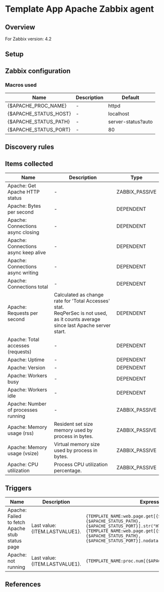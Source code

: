 
# Template App Apache Zabbix agent

## Overview

For Zabbix version: 4.2  

## Setup


## Zabbix configuration


### Macros used

|Name|Description|Default|
|----|-----------|-------|
|{$APACHE_PROC_NAME}|-|httpd|
|{$APACHE_STATUS_HOST}|-|localhost|
|{$APACHE_STATUS_PATH}|-|server-status?auto|
|{$APACHE_STATUS_PORT}|-|80|


## Discovery rules


## Items collected

|Name|Description|Type|
|----|-----------|----|
|Apache: Get Apache HTTP status|-|ZABBIX_PASSIVE|
|Apache: Bytes per second|-|DEPENDENT|
|Apache: Connections async closing|-|DEPENDENT|
|Apache: Connections async keep alive|-|DEPENDENT|
|Apache: Connections async writing|-|DEPENDENT|
|Apache: Connections total|-|DEPENDENT|
|Apache: Requests per second|Calculated as change rate for 'Total Accesses' stat.</br>ReqPerSec is not used, as it counts average since last Apache server start.|DEPENDENT|
|Apache: Total accesses (requests)|-|DEPENDENT|
|Apache: Uptime|-|DEPENDENT|
|Apache: Version|-|DEPENDENT|
|Apache: Workers busy|-|DEPENDENT|
|Apache: Workers idle|-|DEPENDENT|
|Apache: Number of processes running|-|ZABBIX_PASSIVE|
|Apache: Memory usage (rss)|Resident set size memory used by process in bytes.|ZABBIX_PASSIVE|
|Apache: Memory usage (vsize)|Virtual memory size used by process in bytes.|ZABBIX_PASSIVE|
|Apache: CPU utilization|Process CPU utilization percentage.|ZABBIX_PASSIVE|


## Triggers

|Name|Description|Expression|Severity|
|----|-----------|----|----|
|Apache: Failed to fetch Apache stub status page|Last value: {ITEM.LASTVALUE1}.|`{TEMPLATE_NAME:web.page.get[{$APACHE_STATUS_HOST},{$APACHE_STATUS_PATH},{$APACHE_STATUS_PORT}].str("HTTP/1.1 200")}=0 or  {TEMPLATE_NAME:web.page.get[{$APACHE_STATUS_HOST},{$APACHE_STATUS_PATH},{$APACHE_STATUS_PORT}].nodata(30m)}=1`|WARNING|
|Apache: not running|Last value: {ITEM.LASTVALUE1}.|`{TEMPLATE_NAME:proc.num[{$APACHE_PROC_NAME}].last()}=0`|HIGH|

## References

